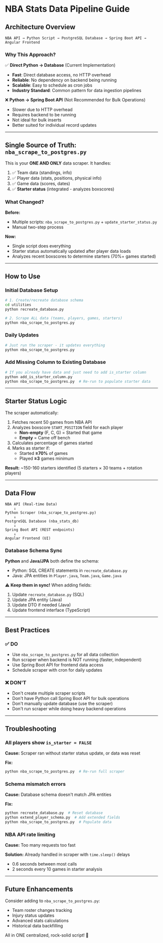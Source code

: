 # NBA Stats Data Pipeline Guide

## Architecture Overview

```
NBA API → Python Script → PostgreSQL Database → Spring Boot API → Angular Frontend
```

### Why This Approach?

✅ **Direct Python → Database** (Current Implementation)

- **Fast**: Direct database access, no HTTP overhead
- **Reliable**: No dependency on backend being running
- **Scalable**: Easy to schedule as cron jobs
- **Industry Standard**: Common pattern for data ingestion pipelines

❌ **Python → Spring Boot API** (Not Recommended for Bulk Operations)

- Slower due to HTTP overhead
- Requires backend to be running
- Not ideal for bulk inserts
- Better suited for individual record updates

---

## Single Source of Truth: `nba_scrape_to_postgres.py`

This is your **ONE AND ONLY** data scraper. It handles:

1. ✅ Team data (standings, info)
2. ✅ Player data (stats, positions, physical info)
3. ✅ Game data (scores, dates)
4. ✅ **Starter status** (integrated - analyzes boxscores)

### What Changed?

**Before:**

- Multiple scripts: `nba_scrape_to_postgres.py` + `update_starter_status.py`
- Manual two-step process

**Now:**

- Single script does everything
- Starter status automatically updated after player data loads
- Analyzes recent boxscores to determine starters (70%+ games started)

---

## How to Use

### Initial Database Setup

```bash
# 1. Create/recreate database schema
cd utilities
python recreate_database.py

# 2. Scrape ALL data (teams, players, games, starters)
python nba_scrape_to_postgres.py
```

### Daily Updates

```bash
# Just run the scraper - it updates everything
python nba_scrape_to_postgres.py
```

### Add Missing Column to Existing Database

```bash
# If you already have data and just need to add is_starter column
python add_is_starter_column.py
python nba_scrape_to_postgres.py  # Re-run to populate starter data
```

---

## Starter Status Logic

The scraper automatically:

1. Fetches recent 50 games from NBA API
2. Analyzes boxscore `START_POSITION` field for each player
   - **Non-empty** (F, C, G) = Started that game
   - **Empty** = Came off bench
3. Calculates percentage of games started
4. Marks as starter if:
   - Started **≥70%** of games
   - Played **≥3** games minimum

**Result:** ~150-160 starters identified (5 starters × 30 teams + rotation players)

---

## Data Flow

```mermaid
NBA API (Real-time Data)
    ↓
Python Scraper (nba_scrape_to_postgres.py)
    ↓
PostgreSQL Database (nba_stats_db)
    ↓
Spring Boot API (REST endpoints)
    ↓
Angular Frontend (UI)
```

### Database Schema Sync

**Python** and **Java/JPA** both define the schema:

- Python: SQL CREATE statements in `recreate_database.py`
- Java: JPA entities in `Player.java`, `Team.java`, `Game.java`

⚠️ **Keep them in sync!** When adding fields:

1. Update `recreate_database.py` (SQL)
2. Update JPA entity (Java)
3. Update DTO if needed (Java)
4. Update frontend interface (TypeScript)

---

## Best Practices

### ✅ DO

- Use `nba_scrape_to_postgres.py` for all data collection
- Run scraper when backend is NOT running (faster, independent)
- Use Spring Boot API for frontend data access
- Schedule scraper with cron for daily updates

### ❌ DON'T

- Don't create multiple scraper scripts
- Don't have Python call Spring Boot API for bulk operations
- Don't manually update database (use the scraper)
- Don't run scraper while doing heavy backend operations

---

## Troubleshooting

### All players show `is_starter = FALSE`

**Cause:** Scraper ran without starter status update, or data was reset

**Fix:**

```bash
python nba_scrape_to_postgres.py  # Re-run full scraper
```

### Schema mismatch errors

**Cause:** Database schema doesn't match JPA entities

**Fix:**

```bash
python recreate_database.py  # Reset database
python extend_player_schema.py  # Add extended fields
python nba_scrape_to_postgres.py  # Populate data
```

### NBA API rate limiting

**Cause:** Too many requests too fast

**Solution:** Already handled in scraper with `time.sleep()` delays

- 0.6 seconds between most calls
- 2 seconds every 10 games in starter analysis

---

## Future Enhancements

Consider adding to `nba_scrape_to_postgres.py`:

- Team roster changes tracking
- Injury status updates
- Advanced stats calculations
- Historical data backfilling

All in ONE centralized, rock-solid script! 🎯
